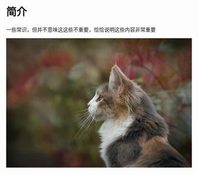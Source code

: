 # 简介


一些常识，但并不意味这这些不重要，恰恰说明这些内容非常重要


![cat](https://github.com/Kua-Fu/blog-book-images/blob/main/basic/cat2.jpg?raw=true)

